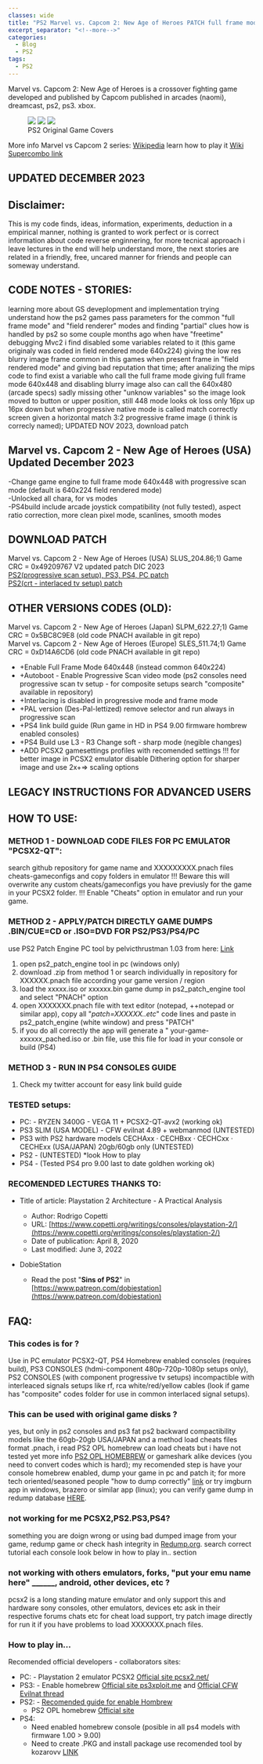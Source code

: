 ```yaml
---
classes: wide
title: "PS2 Marvel vs. Capcom 2: New Age of Heroes PATCH full frame mode and PS2 > PS4 test build"
excerpt_separator: "<!--more-->"
categories:
  - Blog
  - PS2
tags:
  - PS2
---
```


Marvel vs. Capcom 2: New Age of Heroes is a crossover fighting game developed and published by Capcom published in arcades (naomi), dreamcast, ps2, ps3. xbox.

<!--more-->

<figure class="third">
<a href="/gamepatches-blog/assets/images/mvc2-jp.jpg"><img src="/gamepatches-blog/assets/images/mvc2-jp.jpg"></a>
<a href="/gamepatches-blog/assets/images/mvc2-eu.jpg"><img src="/gamepatches-blog/assets/images/mvc2-eu.jpg"></a>
<a href="/gamepatches-blog/assets/images/mvc2-us.jpg"><img src="/gamepatches-blog/assets/images/mvc2-us.jpg"></a>
	<figcaption>PS2 Original Game Covers</figcaption>
</figure>

More info Marvel vs Capcom 2 series: [Wikipedia](https://en.wikipedia.org/wiki/Marvel_vs._Capcom_2:_New_Age_of_Heroes) 
learn how to play it [Wiki Supercombo link](https://wiki.supercombo.gg/w/Marvel_vs_Capcom_2)

## UPDATED DECEMBER 2023

## Disclaimer:
This is my code finds, ideas, information, experiments, deduction in a empirical manner, nothing is granted to work perfect or is correct information about code reverse enginnering, for more tecnical approach i leave lectures in the end will help understand more, the next stories are related in a friendly, free, uncared manner for friends and people can someway understand. 

## CODE NOTES - STORIES:
learning more about GS deveplopment and implementation trying understand how the ps2 games pass parameters for the common "full frame mode" and "field renderer" modes and finding "partial" clues how is handled by ps2 so some couple months ago when have "freetime" debugging Mvc2 i find disabled some variables related to it (this game originaly was coded in field rendered mode 640x224) giving the low res blurry image frame common in this games when present frame in "field rendered mode" and giving bad reputation that time; after analizing the mips code to find exist a variable who call the full frame mode giving full frame mode 640x448 and disabling blurry image also can call the 640x480 (arcade specs) sadly missing other "unknow variables" so the image look moved to button or upper position, still 448 mode looks ok loss only 16px up 16px down but when progressive native mode is called match correctly screen given a horizontal match 3:2 progressive frame image (i think is correcly named); UPDATED NOV 2023, download patch 

## Marvel vs. Capcom 2 - New Age of Heroes (USA) Updated December 2023
-Change game engine to full frame mode 640x448 with progressive scan mode (default is 640x224 field rendered mode)    
-Unlocked all chara, for vs modes   
-PS4build include arcade joystick compatibility (not fully tested), aspect ratio correction, more clean pixel mode, scanlines, smooth modes   

## DOWNLOAD PATCH 
Marvel vs. Capcom 2 - New Age of Heroes (USA) SLUS_204.86;1) Game CRC = 0x49209767 V2 updated patch DIC 2023     
[PS2(progressive scan setup), PS3, PS4, PC patch](https://www.mediafire.com/file/pr5m683btpkhzu8/Marvel_vs._Capcom_2_%2528USA%2529-patch.7z/file)  
[PS2(crt - interlaced tv setup) patch](https://www.mediafire.com/file/ifmkd1cy2g00txt/Marvel_vs._Capcom_2_%2528USA%2529-PATCHcrt.7z/file)   

## OTHER VERSIONS CODES (OLD):
Marvel vs. Capcom 2 - New Age of Heroes (Japan) SLPM_622.27;1) Game CRC = 0x5BC8C9E8 (old code PNACH available in git repo)      
Marvel vs. Capcom 2 - New Age of Heroes (Europe) SLES_511.74;1) Game CRC = 0xD14A6CD6 (old code PNACH available in git repo)        

- +Enable Full Frame Mode 640x448 (instead common 640x224)   
- +Autoboot - Enable Progressive Scan video mode (ps2 consoles need progressive scan tv setup - for composite setups search "composite" available in repository)
- +Interlacing is disabled in progressive mode and frame mode
- +PAL version (Des-Pal-lettized) remove selector and run always in progressive scan
- +PS4 link build guide (Run game in HD in PS4 9.00 firmware hombrew enabled consoles)
- +PS4 Build use L3 - R3 Change soft - sharp mode (negible changes)
- +ADD PCSX2 gamesettings profiles with recomended settings
!!! for better image in PCSX2 emulator disable Dithering option for sharper image and use 2x+=> scaling options

## LEGACY INSTRUCTIONS FOR ADVANCED USERS
## HOW TO USE:

### METHOD 1 - DOWNLOAD CODE FILES FOR PC EMULATOR "PCSX2-QT":
search github repository for game name and XXXXXXXXX.pnach files cheats-gameconfigs and copy folders in emulator
!!! Beware this will overwrite any custom cheats/gameconfigs you have previusly for the game in your PCSX2 folder. !!! 
Enable "Cheats" option in emulator and run your game.

### METHOD 2 - APPLY/PATCH DIRECTLY GAME DUMPS .BIN/CUE=CD or .ISO=DVD FOR PS2/PS3/PS4/PC  
use PS2 Patch Engine PC tool by pelvicthrustman 1.03 from here: [Link](https://www.psx-place.com/resources/ps2-patch-engine-by-pelvicthrustman.694/)  
1. open ps2_patch_engine tool in pc (windows only)
2. download .zip from method 1 or search individually in repository for XXXXXX.pnach file according your game version / region
3. load the xxxxx.iso or xxxxxx.bin game dump in ps2_patch_engine tool and select "PNACH" option
4. open XXXXXXX.pnach file with text editor (notepad, ++notepad or similar app), copy all "*patch=XXXXXX..etc*" code lines and paste in ps2_patch_engine (white window) and press "PATCH"
5. if you do all correctly the app will generate a " your-game-xxxxxx_pached.iso or .bin file, use this file for load in your console or build (PS4)

### METHOD 3 - RUN IN PS4 CONSOLES GUIDE
1. Check my twitter account for easy link build guide

### TESTED setups:
- PC: - RYZEN 3400G - VEGA 11 + PCSX2-QT-avx2 (working ok)
- PS3 SLIM (USA MODEL) - CFW evilnat 4.89 + webmanmod (UNTESTED)
- PS3 with PS2 hardware models CECHAxx · CECHBxx · CECHCxx · CECHExx (USA/JAPAN) 20gb/60gb only (UNTESTED)
- PS2 - (UNTESTED) *look How to play
- PS4 - (Tested PS4 pro 9.00 last to date goldhen working ok)

### RECOMENDED LECTURES THANKS TO:
- Title of article: Playstation 2 Architecture - A Practical Analysis
  - Author: Rodrigo Copetti
  - URL: [https://www.copetti.org/writings/consoles/playstation-2/](https://www.copetti.org/writings/consoles/playstation-2/)
  - Date of publication: April 8, 2020
  - Last modified: June 3, 2022
	
- DobieStation 
  - Read the post "**Sins of PS2**" in [https://www.patreon.com/dobiestation](https://www.patreon.com/dobiestation)

## FAQ:

### This codes is for ? 
Use in PC emulator PCSX2-QT, PS4 Homebrew enabled consoles (requires build), PS3 CONSOLES (hdmi-component 480p-720p-1080p setups only), PS2 CONSOLES (with component progressive tv setups) incompactible with interleaced signals setups like rf, rca white/red/yellow cables (look if game has "composite" codes folder for use in common interlaced signal setups).

### This can be used with original game disks ?
yes, but only in ps2 consoles and ps3 fat ps2 backward compactibility models like the 60gb-20gb USA/JAPAN and a method load cheats files format .pnach, i read PS2 OPL homebrew can load cheats but i have not tested yet more info [PS2 OPL HOMEBREW](https://github.com/ps2homebrew/Open-PS2-Loader) or gameshark alike devices (you need to convert codes which is hard); my recomended step is have your console homebrew enabled, dump your game in pc and patch it; for more tech oriented/seasoned people "how to dump correctly" [link](http://wiki.redump.org/index.php?title=Dumping_Guides) or try imgburn app in windows, brazero or similar app (linux); you can verify game dump in redump database [HERE](http://redump.org/discs/system/ps2/).

### not working for me PCSX2,PS2.PS3,PS4?
something you are doign wrong or using bad dumped image from your game, redump game or check hash integrity in [Redump.org](http://redump.org/discs/system/ps2/).
search correct tutorial each console look below in how to play in.. section

### not working with others emulators, forks, "put your emu name here" ______, android, other devices, etc ?
pcsx2 is a long standing mature emulator and only support this and hardware sony consoles, other emulators, devices etc ask in their respective forums chats etc for cheat load support, try patch image directly for run it if you have problems to load XXXXXXX.pnach files. 

### How to play in...
Recomended official developers - collaborators sites:
- PC: - Playstation 2 emulator PCSX2 [Official site pcsx2.net/](https://pcsx2.net/)
- PS3: - Enable homebrew [Official site ps3xploit.me](https://www.ps3xploit.me/) and [Official CFW Evilnat thread](https://www.psx-place.com/threads/4-89-evilnat-cfw-w-cobra-v8-3-cex-nobd-nobt-builds.37272/)
- PS2: - [Recomended guide for enable Hombrew](https://www.psx-place.com/threads/tutorial-the-great-ps2-aio-guide.30219/)
	- PS2 OPL homebrew [Official site](https://github.com/ps2homebrew/Open-PS2-Loader)
- PS4:
	- Need enabled homebrew console (posible in all ps4 models with firmware 1.00 > 9.00)
	- Need to create .PKG and install package use recomended tool by kozarovv [LINK](https://www.psx-place.com/threads/release-ps2-fpkg-0-6-by-jabu-new-tool-to-convert-ps2-games-for-ps4.30350/)
